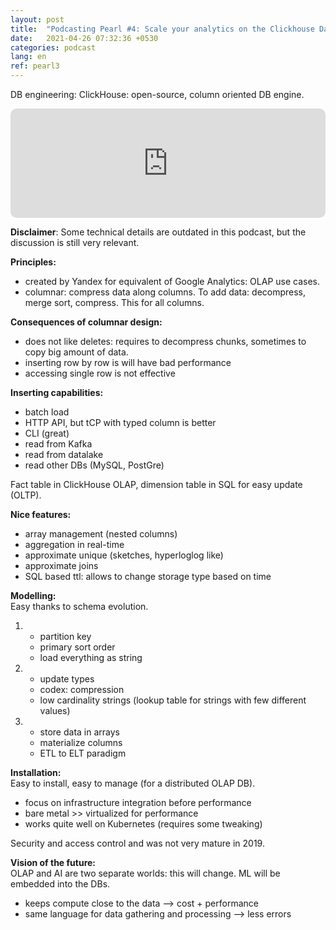 ```yaml
---
layout: post
title:  "Podcasting Pearl #4: Scale your analytics on the Clickhouse Data Warehouse."
date:   2021-04-26 07:32:36 +0530
categories: podcast
lang: en
ref: pearl3
---
```

DB engineering: ClickHouse: open-source, column oriented DB  engine.  
<iframe src="https://embed.podcasts.apple.com/us/podcast/scale-your-analytics-on-the-clickhouse-data-warehouse/id1193040557?i=1000443943650&amp;itsct=podcast_box_player&amp;itscg=30200&amp;ls=1&amp;theme=light" height="175px" frameborder="0" sandbox="allow-forms allow-popups allow-same-origin allow-scripts allow-top-navigation-by-user-activation" allow="autoplay *; encrypted-media *;" style="width: 100%; max-width: 660px; overflow: hidden; border-radius: 10px; background: transparent;"></iframe>

**Disclaimer**:
Some technical details are outdated in this podcast, but the discussion is still very relevant.

**Principles:**
- created by Yandex for equivalent of Google Analytics: OLAP use cases. 
- columnar: compress data along columns. To add data: decompress, merge sort, compress. This for all columns.
 
**Consequences of columnar design:**  
- does not like deletes: requires to decompress chunks, sometimes to copy big amount of data.
- inserting row by row is will have bad performance
- accessing single row is not effective


**Inserting capabilities:**  
- batch load 
- HTTP API, but tCP with typed column is better
- CLI (great)
- read from Kafka
- read from datalake
- read other DBs (MySQL, PostGre)

Fact table in ClickHouse OLAP, dimension table in SQL for easy update (OLTP).

**Nice features:**  
- array management (nested columns)
- aggregation in real-time
- approximate unique (sketches, hyperloglog like)
- approximate joins 
- SQL based ttl: allows to change storage type based on time

**Modelling:**  
Easy thanks to schema evolution.

1. 
    - partition key
    - primary sort order
    - load everything as string
    
2. 
    - update types
    - codex: compression
    - low cardinality strings (lookup table for strings with few different values)
    
3. 
    - store data in arrays
    - materialize columns
    - ETL to ELT paradigm
    
**Installation:**  
Easy to install, easy to manage (for a distributed OLAP DB).
- focus on infrastructure integration before performance
- bare metal >> virtualized for performance
- works quite well on Kubernetes (requires some tweaking)

Security and access control and  was not very mature in 2019.

**Vision of the future:**  
OLAP and AI are two separate worlds: this will change. ML will be embedded into the DBs.  
- keeps compute close to the data --> cost + performance
- same language for data gathering and processing  --> less errors

    
